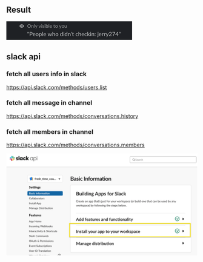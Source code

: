 ## Result

![](2020-04-24-12-03-41.png)

## slack api

### fetch all users info in slack

https://api.slack.com/methods/users.list

### fetch all message in channel

https://api.slack.com/methods/conversations.history

### fetch all members in channel

https://api.slack.com/methods/conversations.members

![](2020-04-24-00-41-05.png)
